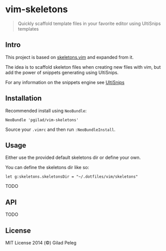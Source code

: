 # vim-skeletons

> Quickly scaffold template files in your favorite editor using UltiSnips templates

## Intro

This project is based on [skeletons.vim](https://github.com/tobyS/skeletons.vim) and expanded
from it.

The idea is to scaffold skeleton files when creating new files with vim, but add the power of
snippets generating using UltiSnips.

For any information on the snippets engine see [UltiSnips](https://github.com/SirVer/ultisnips)

## Installation

Recommended install using `NeoBundle`:

```vim
NeoBundle 'pgilad/vim-skeletons'
```

Source your `.vimrc` and then run `:NeoBundleInstall`.

## Usage

Either use the provided default skeletons dir or define your own.

You can define the skeletons dir like so:
```vim
let g:skeletons.skeletonsDir = "~/.dotfiles/vim/skeletons"
```

TODO

## API
TODO

## License

MIT License 2014 (©) Gilad Peleg
